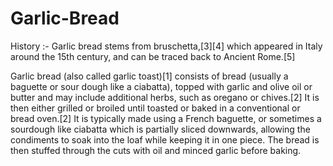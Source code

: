 # Garlic-Bread

History :-
Garlic bread stems from bruschetta,[3][4] which appeared in Italy around the 15th century, and can be traced back to Ancient Rome.[5] 

Garlic bread (also called garlic toast)[1] consists of bread (usually a baguette or sour dough like a ciabatta), topped with garlic and olive oil or butter and may include additional herbs, such as oregano or chives.[2] It is then either grilled or broiled until toasted or baked in a conventional or bread oven.[2]
It is typically made using a French baguette, or sometimes a sourdough like ciabatta which is partially sliced downwards, allowing the condiments to soak into the loaf while keeping it in one piece. The bread is then stuffed through the cuts with oil and minced garlic before baking.